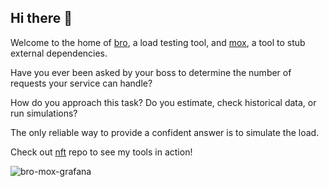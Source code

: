 ## Hi there 👋

Welcome to the home of [bro](https://github.com/lameaux/bro), a load testing tool, and [mox](https://github.com/lameaux/mox), a tool to stub external dependencies. 

Have you ever been asked by your boss to determine the number of requests your service can handle?

How do you approach this task? Do you estimate, check historical data, or run simulations?

The only reliable way to provide a confident answer is to simulate the load. 

Check out [nft](https://github.com/lameaux/nft) repo to see my tools in action!

![bro-mox-grafana](https://github.com/user-attachments/assets/dfd28fb6-fb38-4c82-9cfb-84601d105668)
